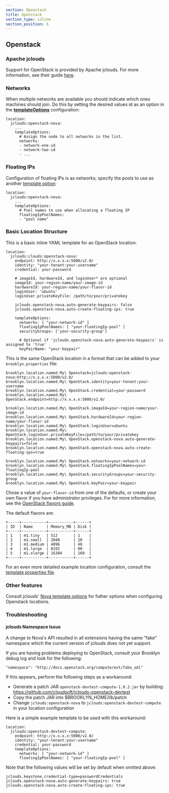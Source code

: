 ```yaml
---
section: Openstack
title: Openstack
section_type: inline
section_position: 6
---
```


## Openstack

### Apache jclouds

Support for OpenStack is provided by Apache jclouds. For more information, see their guide
[here](https://jclouds.apache.org/guides/openstack/).


### Networks

When multiple networks are available you should indicate which ones machines should join.
Do this by setting the desired values id as an option in the
**[templateOptions](#custom-template-options)** configuration:

    location:
      jclouds:openstack-nova:
        ...
        templateOptions:
          # Assign the node to all networks in the list.
          networks:
          - network-one-id
          - network-two-id
          - ...


### Floating IPs

Configuration of floating IPs is as networks; specify the pools to use as another
[template option](#custom-template-options):

    location:
      jclouds:openstack-nova:
        ...
        templateOptions:
          # Pool names to use when allocating a floating IP
          floatingIpPoolNames:
          - "pool name"


### Basic Location Structure

This is a basic inline YAML template for an OpenStack location:

```
location:
  jclouds:clouds:openstack-nova:
    endpoint: http://x.x.x.x:5000/v2.0/
    identity: "your-tenant:your-username"
    credential: your-password

    # imageId, hardwareId, and loginUser* are optional
    imageId: your-region-name/your-image-id
    hardwareId: your-region-name/your-flavor-id
    loginUser: 'ubuntu'
    loginUser.privateKeyFile: /path/to/your/privatekey

    jclouds.openstack-nova.auto-generate-keypairs: false
    jclouds.openstack-nova.auto-create-floating-ips: true

    templateOptions:
      networks: [ "your-network-id" ]
      floatingIpPoolNames: [ "your-floatingIp-pool" ]
      securityGroups: ['your-security-group']

      # Optional if 'jclouds.openstack-nova.auto-generate-keypairs' is assigned to 'true'
      keyPairName: "your-keypair"
```

This is the same OpenStack location in a format that can be added to your
`brooklyn.properties` file:

```
brooklyn.location.named.My\ Openstack=jclouds:openstack-nova:http://x.x.x.x:5000/v2.0/
brooklyn.location.named.My\ OpenStack.identity=your-tenant:your-username
brooklyn.location.named.My\ OpenStack.credential=your-password
brooklyn.location.named.My\ OpenStack.endpoint=http://x.x.x.x:5000/v2.0/

brooklyn.location.named.My\ OpenStack.imageId=your-region-name/your-image-id
brooklyn.location.named.My\ OpenStack.hardwareId=your-region-name/your-flavor-id
brooklyn.location.named.My\ OpenStack.loginUser=ubuntu
brooklyn.location.named.My\ OpenStack.loginUser.privateKeyFile=/path/to/your/privatekey
brooklyn.location.named.My\ OpenStack.openstack-nova.auto-generate-keypairs=false
brooklyn.location.named.My\ OpenStack.openstack-nova.auto-create-floating-ips=true

brooklyn.location.named.My\ OpenStack.networks=your-network-id
brooklyn.location.named.My\ OpenStack.floatingIpPoolNames=your-floatingIp-pool
brooklyn.location.named.My\ OpenStack.securityGroups=your-security-group
brooklyn.location.named.My\ OpenStack.keyPair=your-keypair
```

Chose a value of `your-flavor-id` from one of the defaults, or create your own flavor if
you have administrator privileges.
For for more information, see the
[OpenStack flavors guide](http://docs.openstack.org/admin-guide/cli_manage_flavors.html).

The default flavors are:

```
+-----+-----------+-----------+------+
| ID  | Name      | Memory_MB | Disk |
+-----+-----------+-----------+------+
| 1   | m1.tiny   | 512       | 1    |
| 2   | m1.small  | 2048      | 20   |
| 3   | m1.medium | 4096      | 40   |
| 4   | m1.large  | 8192      | 80   |
| 5   | m1.xlarge | 16384     | 160  |
+-----+-----------+-----------+------+
```

For an even more detailed example location configuration, consult the
[template properties file](https://brooklyn.apache.org/v/latest/start/brooklyn.properties).


### Other features

Consult jclouds' [Nova template options](https://jclouds.apache.org/reference/javadoc/1.9.x/org/jclouds/openstack/nova/v2_0/compute/options/NovaTemplateOptions.html)
for futher options when configuring Openstack locations.

### Troubleshooting

#### jclouds Namespace Issue

A change to Nova's API resulted in all extensions having the same "fake" namespace which
the current version of jclouds does not yet support.

If you are having problems deploying to OpenStack, consult your Brooklyn debug log and
look for the following:

```
"namespace": "http://docs.openstack.org/compute/ext/fake_xml"
```

If this appears, perform the following steps as a workaround:

* Generate a patch JAR `openstack-devtest-compute-1.9.2.jar`
by building: https://github.com/cloudsoft/jclouds-openstack-devtest
* Copy the patch JAR into $BROOKLYN_HOME/lib/patch
* Change `jclouds:openstack-nova` to `jclouds:openstack-devtest-compute` in your location
configuration

Here is a simple example template to be used with this workaround:

```
location:
  jclouds:openstack-devtest-compute:
    endpoint: http://x.x.x.x:5000/v2.0/
    identity: "your-tenant:your-username"
    credential: your-password
    templateOptions:
      networks: [ "your-network-id" ]
      floatingIpPoolNames: [ "your-floatingIp-pool" ]
```

Note that the following values will be set by default when omitted above:

```
jclouds.keystone.credential-type=passwordCredentials
jclouds.openstack-nova.auto-generate-keypairs: true
jclouds.openstack-nova.auto-create-floating-ips: true
```


